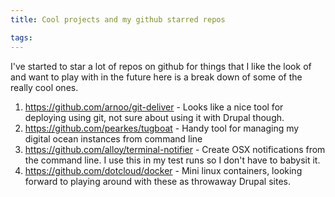 ```yaml
---
title: Cool projects and my github starred repos

tags:
---
```

I've started to star a lot of repos on github for things that I like the look of and want to play with in the future here is a break down of some of the really cool ones.

1. https://github.com/arnoo/git-deliver - Looks like a nice tool for deploying using git, not sure about using it with Drupal though.
2. https://github.com/pearkes/tugboat - Handy tool for managing my digital ocean instances from command line
3. https://github.com/alloy/terminal-notifier - Create OSX notifications from the command line. I use this in my test runs so I don't have to babysit it.
4. https://github.com/dotcloud/docker - Mini linux containers, looking forward to playing around with these as throwaway Drupal sites. 
